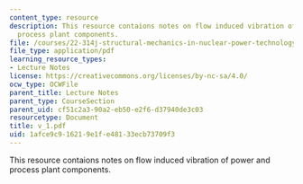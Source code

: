 ```yaml
---
content_type: resource
description: This resource contaions notes on flow induced vibration of power and
  process plant components.
file: /courses/22-314j-structural-mechanics-in-nuclear-power-technology-fall-2006/1afce9c916219e1fe48133ecb73709f3_v_1.pdf
file_type: application/pdf
learning_resource_types:
- Lecture Notes
license: https://creativecommons.org/licenses/by-nc-sa/4.0/
ocw_type: OCWFile
parent_title: Lecture Notes
parent_type: CourseSection
parent_uid: cf51c2a3-90a2-eb50-e2f6-d37940de3c03
resourcetype: Document
title: v_1.pdf
uid: 1afce9c9-1621-9e1f-e481-33ecb73709f3
---
```

This resource contaions notes on flow induced vibration of power and process plant components.